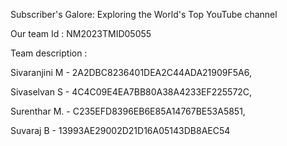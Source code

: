 Subscriber's Galore: Exploring the World's Top YouTube channel



Our team Id : NM2023TMID05055



Team description : 

Sivaranjini M - 2A2DBC8236401DEA2C44ADA21909F5A6,

Sivaselvan S  - 4C4C09E4EA7BB80A38A4233EF225572C,

Surenthar M.  - C235EFD8396EB6E85A14767BE53A5851,

Suvaraj B     - 13993AE29002D21D16A05143DB8AEC54
